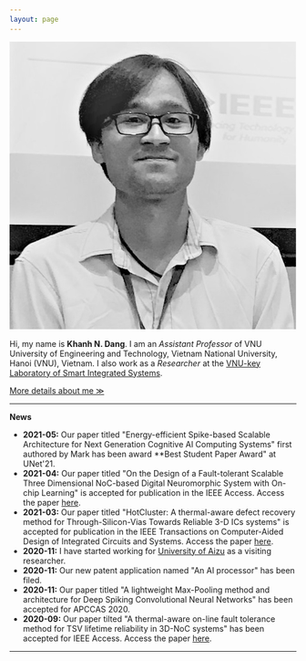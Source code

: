 ```yaml
---
layout: page
---
```

<img src="images/memcsoc19.jpg" class="avatar" alt="Avatar">

Hi, my name is **Khanh N. Dang**. I am an *Assistant Professor* of VNU University of Engineering and Technology, Vietnam
National University, Hanoi (VNU), Vietnam.
I also work as a *Researcher* at the [VNU-key Laboratory of Smart Integrated Systems](http://sis.uet.vnu.edu.vn/).

[More details about me ≫](./about)

---

**News**

- **2021-05:** Our paper titled "Energy-efficient Spike-based Scalable Architecture for Next Generation Cognitive AI Computing Systems" first authored by Mark has been award **Best Student Paper Award" at UNet'21.
- **2021-04:** Our paper titled "On the Design of a Fault-tolerant Scalable Three Dimensional NoC-based Digital
Neuromorphic System with On-chip Learning" is accepted for publication in the IEEE Access. Access the paper
[here](https://doi.org/10.1109/ACCESS.2021.3071089).
- **2021-03:** Our paper titled "HotCluster: A thermal-aware defect recovery method for Through-Silicon-Vias Towards
Reliable 3-D ICs systems" is accepted for publication in the IEEE Transactions on Computer-Aided Design of Integrated
Circuits and Systems. Access the paper [here](http://khanhdang.github.io/share/TCAD-2021.pdf).
- **2020-11:** I have started working for [University of Aizu](http://u-aizu.ac.jp) as a visiting researcher.
- **2020-11:** Our new patent application named "An AI processor" has been filed.
- **2020-11:** Our paper titled "A lightweight Max-Pooling method and architecture for Deep Spiking Convolutional Neural
Networks" has been accepted for APCCAS 2020.
- **2020-09:** Our paper tilted "A thermal-aware on-line fault tolerance method for TSV lifetime reliability in 3D-NoC
systems" has been accepted for IEEE Access. Access the paper [here](https://doi.org/10.1109/ACCESS.2020.3022904).

---